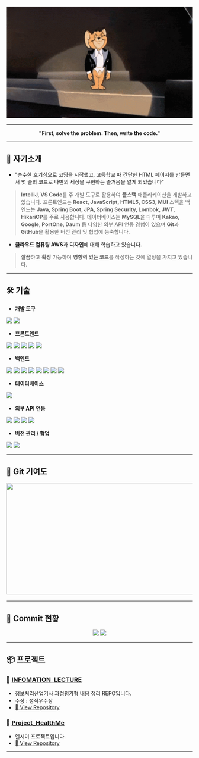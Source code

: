 <p align="center"> 
  <img src="/image/hello.gif" width="100%" height="300px"/>
</p>
  
---
     
<p align="center">    
  <b>"First, solve the problem. Then, write the code."</b>    
</p>  
     
---
   
## 📃 자기소개   
 
- "순수한 호기심으로 코딩을 시작했고, 고등학교 때 간단한 HTML 페이지를 만들면서 몇 줄의 코드로 나만의 세상을 구현하는 즐거움을 알게 되었습니다"      

> **IntelliJ, VS Code**를 주 개발 도구로 활용하여 **풀스택** 애플리케이션을 개발하고 있습니다. 프론트엔드는 **React, JavaScript, HTML5, CSS3, MUI** 스텍을 백엔드는 **Java, Spring Boot, JPA, Spring Security, Lombok, JWT, HikariCP**를 주로 사용합니다. 데이터베이스는 **MySQL**을 다루며 **Kakao, Google, PortOne, Daum** 등 다양한 외부 API 연동 경험이 있으며 **Git**과 **GitHub**을 활용한 버전 관리 및 협업에 능숙합니다.

-  **클라우드 컴퓨팅 AWS**과 **디자인**에 대해 학습하고 있습니다.   

>  **깔끔**하고 **확장** 가능하며 **영향력 있는 코드**를 작성하는 것에 열정을 가지고 있습니다.  
   
---   
 
## 🛠️ 기술
  
<p align="center">       

- **개발 도구**  
<div>
  <img src="https://img.shields.io/badge/IntelliJ-000000?style=for-the-badge&logo=intellijidea&logoColor=white">
  <img src="https://img.shields.io/badge/VSCode-007ACC?style=for-the-badge&logo=visualstudiocode&logoColor=white">
</div>
  
- **프론트엔드**
<div> 
  <img src="https://img.shields.io/badge/React-61DAFB?style=for-the-badge&logo=react&logoColor=white">
  <img src="https://img.shields.io/badge/JavaScript-F7DF1E?style=for-the-badge&logo=javascript&logoColor=black">
  <img src="https://img.shields.io/badge/HTML5-E34F26?style=for-the-badge&logo=html5&logoColor=white">
  <img src="https://img.shields.io/badge/CSS3-1572B6?style=for-the-badge&logo=css3&logoColor=white"/>
  <img src="https://img.shields.io/badge/MUI-007FFF?style=for-the-badge&logo=mui&logoColor=white">
</div>

- **백엔드**
<div>
  <img src="https://img.shields.io/badge/Java-007396?style=for-the-badge&logo=openjdk&logoColor=white">
  <img src="https://img.shields.io/badge/SpringBoot-6DB33F?style=for-the-badge&logo=springboot&logoColor=white">
  <img src="https://img.shields.io/badge/JPA-59666C?style=for-the-badge&logo=hibernate&logoColor=white">
  <img src="https://img.shields.io/badge/Spring%20Security-6DB33F?style=for-the-badge&logo=springsecurity&logoColor=white">
  <img src="https://img.shields.io/badge/Lombok-FF4444?style=for-the-badge&logo=lombok&logoColor=white">
  <img src="https://img.shields.io/badge/JWT-000000?style=for-the-badge&logo=jsonwebtokens&logoColor=white">
  <img src="https://img.shields.io/badge/HikariCP-00BFFF?style=for-the-badge&logo=spring&logoColor=white">
  <img src="https://img.shields.io/badge/Gradle-02303A?style=for-the-badge&logo=gradle&logoColor=white">
</div>

- **데이터베이스**
<div>
  <img src="https://img.shields.io/badge/MySQL-4479A1?style=for-the-badge&logo=mysql&logoColor=white">
</div>

- **외부 API 연동**
<div>
  <img src="https://img.shields.io/badge/Kakao-FFCD00?style=for-the-badge&logo=kakaotalk&logoColor=black"/>
  <img src="https://img.shields.io/badge/Google-4285F4?style=for-the-badge&logo=google&logoColor=white"/>
  <img src="https://img.shields.io/badge/PortOne-009DD7?style=for-the-badge&logo=paypal&logoColor=white"/>
  <img src="https://img.shields.io/badge/Daum-222222?style=for-the-badge&logo=internetexplorer&logoColor=white"/>
</div>

- **버전 관리 / 협업**
<div>
  <img src="https://img.shields.io/badge/Git-F05032?style=flat-square&logo=git&logoColor=white"/>
  <img src="https://img.shields.io/badge/GitHub-181717?style=flat-square&logo=GitHub&logoColor=white"/>
</div>

</p>

---

## 🐴 Git 기여도

<p align="center">
<a href="https://www.gitanimals.org/en_US?utm_medium=image&utm_source=eononenoe&utm_content=farm">
<img
  src="https://render.gitanimals.org/farms/eononenoe"
  width="600"
  height="300"
/>
</a>
</p>

---

## 🐍 Commit 현황

<p align="center">
  <img src="https://eononenoe.github.io/eononenoe/github-contribution-grid-snake.svg" />
  <img src="https://eononenoe.github.io/eononenoe/github-snake-bloom.svg" />
</p>

---

## 📦 프로젝트

### 🔨 [INFOMATION_LECTURE](https://github.com/eononenoe/INFOMATION_LECTURE)
- 정보처리산업기사 과정평가형 내용 정리 REPO입니다.
- 수상 : 성적우수상
- [🔗 View Repository](https://github.com/eononenoe/INFOMATION_LECTURE)

### 🔨 [Project_HealthMe](https://github.com/eononenoe/Project_HealthMe)
- 헬시미 프로젝트입니다.
- [🔗 View Repository](https://github.com/eononenoe/Project_HealthMe)

---
